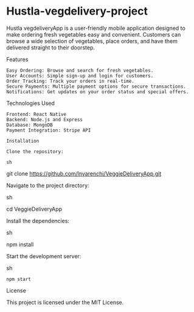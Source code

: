 # Hustla-vegdelivery-project

Hustla vegdeliveryApp is a user-friendly mobile application designed to make ordering fresh vegetables easy and convenient. Customers can browse a wide selection of vegetables, place orders, and have them delivered straight to their doorstep.

Features

    Easy Ordering: Browse and search for fresh vegetables.
    User Accounts: Simple sign-up and login for customers.
    Order Tracking: Track your orders in real-time.
    Secure Payments: Multiple payment options for secure transactions.
    Notifications: Get updates on your order status and special offers.

Technologies Used

    Frontend: React Native
    Backend: Node.js and Express
    Database: MongoDB
    Payment Integration: Stripe API

    Installation

    Clone the repository:

    sh

git clone https://github.com/lnyarenchi/VeggieDeliveryApp.git

Navigate to the project directory:

sh

cd VeggieDeliveryApp

Install the dependencies:

sh

npm install

Start the development server:

sh

    npm start

License

This project is licensed under the MIT License.

